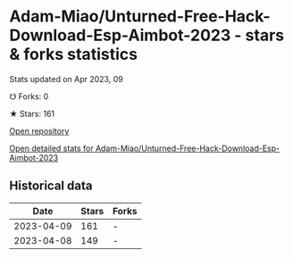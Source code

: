 # Adam-Miao/Unturned-Free-Hack-Download-Esp-Aimbot-2023 - stars & forks statistics

Stats updated on Apr 2023, 09

☋ Forks: 0

★ Stars: 161

[Open repository](https://github.com/Adam-Miao/Unturned-Free-Hack-Download-Esp-Aimbot-2023)

[Open detailed stats for Adam-Miao/Unturned-Free-Hack-Download-Esp-Aimbot-2023](https://reviewgithub.com/rep/Adam-Miao/Unturned-Free-Hack-Download-Esp-Aimbot-2023)

## Historical data
| Date | Stars | Forks |
|------|-------|-------|
| 2023-04-09 | 161 | - | 
| 2023-04-08 | 149 | - | 

